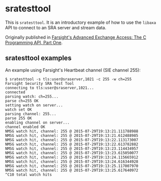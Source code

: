 # sratesttool
This is `sratesttool`. It is an introductory example of how to use the `libaxa`
API to connect to an SRA server and stream data.

Originally published in
[Farsight's Advanced Exchange Access: The C Programming API, Part One](https://www.farsightsecurity.com/Blog/20150730-mschiffm-axa-api-c-1/).

## sratesttool examples
An example using Farsight's Heartbeat channel (SIE channel 255):

    $ sratesttool -s tls:user@sraserver,1021 -c 255 -w ch=255
    Farsight Security SRA Test Tool
    connecting to tls:user@sraserver,1021...
    connected
    parsing watch: ch=255...
    parse ch=255 OK
    setting watch on server...
    watch set OK
    parsing channel: 255...
    parse 255 OK
    enabling channel on server...
    channel enabled OK
    NMSG watch hit, channel: 255 @ 2015-07-29T19:13:21.111788988
    NMSG watch hit, channel: 255 @ 2015-07-29T19:13:21.612488985
    NMSG watch hit, channel: 255 @ 2015-07-29T19:13:22.113173007
    NMSG watch hit, channel: 255 @ 2015-07-29T19:13:22.613782882
    NMSG watch hit, channel: 255 @ 2015-07-29T19:13:23.114434957
    NMSG watch hit, channel: 255 @ 2015-07-29T19:13:23.615050077
    NMSG watch hit, channel: 255 @ 2015-07-29T19:13:24.115665912
    NMSG watch hit, channel: 255 @ 2015-07-29T19:13:24.616344928
    NMSG watch hit, channel: 255 @ 2015-07-29T19:13:25.117007970
    NMSG watch hit, channel: 255 @ 2015-07-29T19:13:25.617640972
    ^C10 total watch hits
